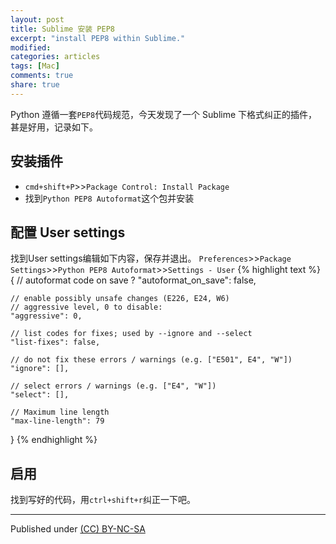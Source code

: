 ```yaml
---
layout: post
title: Sublime 安装 PEP8 
excerpt: "install PEP8 within Sublime."
modified: 
categories: articles
tags: [Mac]
comments: true
share: true
---
```


Python 遵循一套`PEP8`代码规范，今天发现了一个 Sublime 下格式纠正的插件，甚是好用，记录如下。

## 安装插件

* `cmd+shift+P`>>`Package Control: Install Package`
* 找到`Python PEP8 Autoformat`这个包并安装

## 配置 User settings

找到User settings编辑如下内容，保存并退出。
`Preferences`>>`Package Settings`>>`Python PEP8 Autoformat`>>`Settings - User`
{% highlight text %}
{
    // autoformat code on save ?
    "autoformat_on_save": false,

    // enable possibly unsafe changes (E226, E24, W6)
    // aggressive level, 0 to disable:
    "aggressive": 0,

    // list codes for fixes; used by --ignore and --select
    "list-fixes": false,

    // do not fix these errors / warnings (e.g. ["E501", E4", "W"])
    "ignore": [],

    // select errors / warnings (e.g. ["E4", "W"])
    "select": [],

    // Maximum line length
    "max-line-length": 79
}
{% endhighlight %}



## 启用

找到写好的代码，用`ctrl+shift+r`纠正一下吧。


---
Published under <a rel="license" href="http://creativecommons.org/licenses/by-nc-sa/3.0/">(CC) BY-NC-SA </a>
